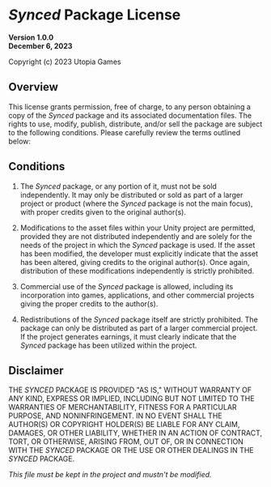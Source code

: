 # *Synced* Package License

**Version 1.0.0**  
**December 6, 2023**

Copyright (c) 2023 Utopia Games

## Overview

This license grants permission, free of charge, to any person obtaining a copy of the *Synced* package and its associated documentation files. The rights to use, modify, publish, distribute, and/or sell the package are subject to the following conditions. Please carefully review the terms outlined below:

## Conditions

1. The *Synced* package, or any portion of it, must not be sold independently. It may only be distributed or sold as part of a larger project or product (where the *Synced* package is not the main focus), with proper credits given to the original author(s).

2. Modifications to the asset files within your Unity project are permitted, provided they are not distributed independently and are solely for the needs of the project in which the *Synced* package is used. If the asset has been modified, the developer must explicitly indicate that the asset has been altered, giving credits to the original author(s). Once again, distribution of these modifications independently is strictly prohibited.

3. Commercial use of the *Synced* package is allowed, including its incorporation into games, applications, and other commercial projects giving the proper credits to the author(s).

4. Redistributions of the *Synced* package itself are strictly prohibited. The package can only be distributed as part of a larger commercial project. If the project generates earnings, it must clearly indicate that the *Synced* package has been utilized within the project.

## Disclaimer

THE *SYNCED* PACKAGE IS PROVIDED "AS IS," WITHOUT WARRANTY OF ANY KIND, EXPRESS OR IMPLIED, INCLUDING BUT NOT LIMITED TO THE WARRANTIES OF MERCHANTABILITY, FITNESS FOR A PARTICULAR PURPOSE, AND NONINFRINGEMENT. IN NO EVENT SHALL THE AUTHOR(S) OR COPYRIGHT HOLDER(S) BE LIABLE FOR ANY CLAIM, DAMAGES, OR OTHER LIABILITY, WHETHER IN AN ACTION OF CONTRACT, TORT, OR OTHERWISE, ARISING FROM, OUT OF, OR IN CONNECTION WITH THE *SYNCED* PACKAGE OR THE USE OR OTHER DEALINGS IN THE *SYNCED* PACKAGE.

*This file must be kept in the project and mustn't be modified.*